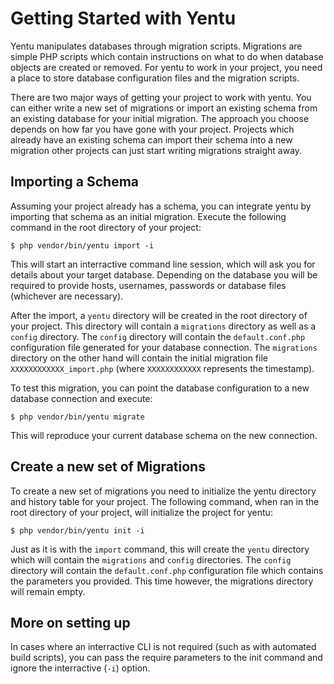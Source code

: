 Getting Started with Yentu
==========================
Yentu manipulates databases through migration scripts. Migrations are simple PHP scripts
which contain instructions on what to do when database objects are created or removed.
For yentu to work in your project, you need a place to store database configuration
files and the migration scripts.

There are two major ways of getting your project to work with yentu. You can either 
write a new set of migrations or import an existing schema from an existing database 
for your initial migration. The approach you choose depends on how far you have
gone with your project. Projects which already have an existing schema can import
their schema into a new migration other projects can just start writing migrations
straight away.

Importing a Schema
------------------
Assuming your project already has a schema, you can integrate yentu by importing
that schema as an initial migration. Execute the following command in the root 
directory of your project:

    $ php vendor/bin/yentu import -i

This will start an interractive command line session, which will ask you for details
about your target database. Depending on the database you will be required to provide
hosts, usernames, passwords or database files (whichever are necessary).

After the import, a `yentu` directory will be created in the root directory of your
project. This directory will contain a `migrations` directory as well as a `config`
directory. The `config` directory will contain the `default.conf.php` configuration
file generated for your database connection. The `migrations` directory on the other
hand will contain the initial migration file `XXXXXXXXXXXX_import.php` (where 
`XXXXXXXXXXXX` represents the timestamp).

To test this migration, you can point the database configuration to a new database
connection and execute:

    $ php vendor/bin/yentu migrate

This will reproduce your current database schema on the new connection. 

Create a new set of Migrations
------------------------------
To create a new set of migrations you need to initialize the yentu directory and
history table for your project. The following command, when ran in the root directory
of your project, will initialize the project for yentu:

    $ php vendor/bin/yentu init -i
    
Just as it is with the `import` command, this will create the `yentu` directory which
will contain the `migrations` and `config` directories. The `config` directory will
contain the `default.conf.php` configuration file which contains the parameters you
provided. This time however, the migrations directory will remain empty. 

More on setting up
------------------
In cases where an interractive CLI is not required (such as with automated build scripts), 
you can pass the require parameters to the init command and ignore the interractive (`-i`) 
option.



 
